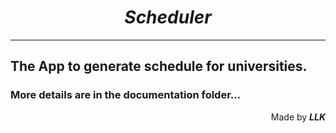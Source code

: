 <em><strong><h1 align="center">Scheduler</h1></strong></em>

---

## The App to generate schedule for universities.

### More details are in the documentation folder...

<p align="right">Made by <em><strong>LLK</strong></em></p>